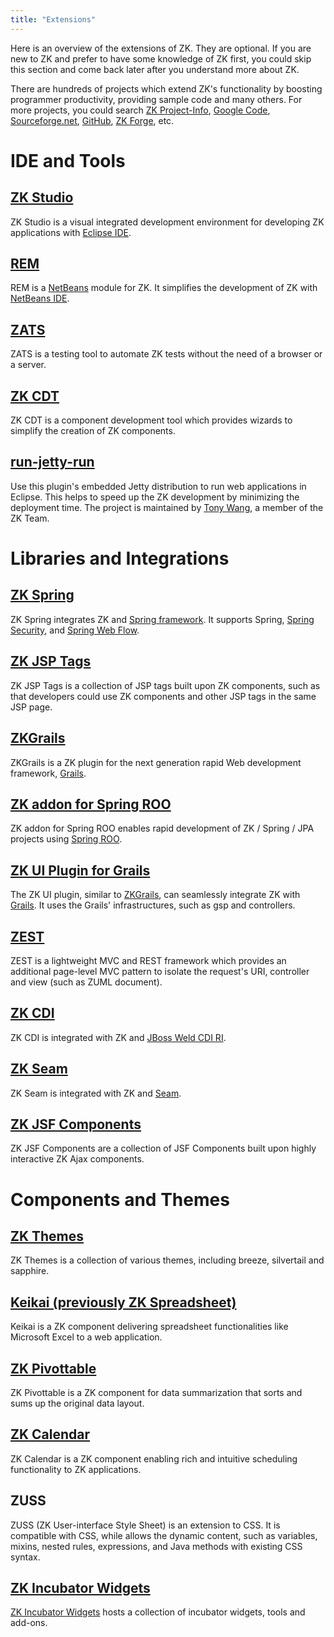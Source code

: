 ```yaml
---
title: "Extensions"
---
```




Here is an overview of the extensions of ZK. They are optional. If you
are new to ZK and prefer to have some knowledge of ZK first, you could
skip this section and come back later after you understand more about
ZK.

There are hundreds of projects which extend ZK's functionality by
boosting programmer productivity, providing sample code and many others.
For more projects, you could search [ZK Project-Info](http://forum.zkoss.org/questions/scope:all/sort:activity-desc/tags:project-info/page:1/),
[Google Code](http://code.google.com/query/#q=zk),
[Sourceforge.net](http://sourceforge.net/search/?q=zk),
[GitHub](http://github.com/search?langOverride=&q=zk&repo=&start_value=1&type=Repositories),
[ZK Forge](http://sourceforge.net/projects/zkforge/), etc.

# IDE and Tools

## [ZK Studio](http://www.zkoss.org/product/zkstudio)

ZK Studio is a visual integrated development environment for developing
ZK applications with [Eclipse IDE](http://www.eclipse.org).

## [REM](http://rem1.sourceforge.net/)

REM is a [NetBeans](http://www.netbeans.org/) module for ZK. It
simplifies the development of ZK with [NetBeans IDE](http://www.netbeans.org/).

## [ZATS](http://www.zkoss.org/product/zats)

ZATS is a testing tool to automate ZK tests without the need of a
browser or a server.

## [ZK CDT](http://code.google.com/a/eclipselabs.org/p/zk-cdt/)

ZK CDT is a component development tool which provides wizards to
simplify the creation of ZK components.


## [run-jetty-run](http://code.google.com/p/run-jetty-run/)

Use this plugin's embedded Jetty distribution to run web applications in
Eclipse. This helps to speed up the ZK development by minimizing the
deployment time. The project is maintained by [Tony Wang](https://github.com/tony1223), a member of the ZK Team.

# Libraries and Integrations

## [ZK Spring](http://www.zkoss.org/product/zkspring)

ZK Spring integrates ZK and [Spring framework](http://www.springsource.org/). It supports Spring, [Spring Security](http://static.springsource.org/spring-security/site/), and
[Spring Web Flow](http://www.springsource.org/webflow).

## [ZK JSP Tags](http://www.zkoss.org/product/zkjsp)

ZK JSP Tags is a collection of JSP tags built upon ZK components, such
as that developers could use ZK components and other JSP tags in the
same JSP page.

## [ZKGrails](http://code.google.com/p/zkgrails/)

ZKGrails is a ZK plugin for the next generation rapid Web development
framework, [Grails](http://www.grails.org).

## [ZK addon for Spring ROO](http://code.google.com/p/zk-roo/)

ZK addon for Spring ROO enables rapid development of ZK / Spring / JPA
projects using [Spring ROO](http://www.springsource.org/spring-roo).

## [ZK UI Plugin for Grails](http://www.grails.org/plugin/zkui)

The ZK UI plugin, similar to
[ZKGrails](http://code.google.com/p/zkgrails/), can seamlessly integrate
ZK with [Grails](http://www.grails.org). It uses the Grails'
infrastructures, such as gsp and controllers.

## [ZEST](http://code.google.com/p/zest/)

ZEST is a lightweight MVC and REST framework which provides an
additional page-level MVC pattern to isolate the request's URI,
controller and view (such as ZUML document).

## [ZK CDI](http://code.google.com/p/zkcdi/)

ZK CDI is integrated with ZK and [JBoss Weld CDI RI](http://seamframework.org/Weld).

## [ZK Seam](http://code.google.com/p/zkseam2/)

ZK Seam is integrated with ZK and [Seam](http://seamframework.org/).

## [ZK JSF Components](http://www.zkoss.org/product/zkjsf)

ZK JSF Components are a collection of JSF Components built upon highly
interactive ZK Ajax components.

# Components and Themes

## [ZK Themes](http://code.google.com/p/zkthemes/)

ZK Themes is a collection of various themes, including breeze,
silvertail and sapphire.

## [Keikai (previously ZK Spreadsheet)](http://keikai.io)

Keikai is a ZK component delivering spreadsheet functionalities like
Microsoft Excel to a web application.

## [ZK Pivottable](http://www.zkoss.org/product/zkpivottable)

ZK Pivottable is a ZK component for data summarization that sorts and
sums up the original data layout.

## [ZK Calendar](http://www.zkoss.org/product/zkcalendar)

ZK Calendar is a ZK component enabling rich and intuitive scheduling
functionality to ZK applications.

## ZUSS

ZUSS (ZK User-interface Style Sheet) is an extension to CSS. It is
compatible with CSS, while allows the dynamic content, such as
variables, mixins, nested rules, expressions, and Java methods with
existing CSS syntax.

## [ZK Incubator Widgets](http://code.google.com/p/zk-widgets/)

[ZK Incubator Widgets](https://github.com/jumperchen/zk-widgets-google-code) hosts a
collection of incubator widgets, tools and add-ons.
